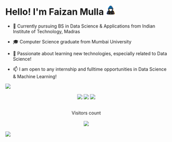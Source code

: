 <h1 >Hello! I'm Faizan Mulla <img src="https://github.com/0xAbdulKhalid/0xAbdulKhalid/raw/main/assets/mdImages/about_me.gif"width="30px"></h1> 

- 🎯 Currently pursuing BS in Data Science & Applications from Indian Institute of Technology, Madras

- :mortar_board: Computer Science graduate from Mumbai University

- :blue_book: Passionate about learning new technologies, especially related to Data Science!
  
- :mailbox: I am open to any internship and fulltime opportunities in Data Science & Machine Learning!

</div>

<img src="https://user-images.githubusercontent.com/73097560/115834477-dbab4500-a447-11eb-908a-139a6edaec5c.gif">


<p align="center">
  <img height="195" width="auto" src="https://github-readme-stats.vercel.app/api?username=faizanxmulla&theme=material-palenight&hide_border=false&include_all_commits=false&count_private=false">
  <img height="195" width="auto" src="https://github-readme-stats.vercel.app/api/top-langs/?username=faizanxmulla&theme=material-palenight&hide_border=false&include_all_commits=false&count_private=false&layout=compact">
  <img height="195" width="auto" src="https://github-readme-streak-stats.herokuapp.com/?user=faizanxmulla&theme=material-palenight&hide_border=false">

  <br>
  <br>

</p>

<p align="center"> 
  Visitors count <br><br>
  <img src="https://profile-counter.glitch.me/faizanxmulla/count.svg" />
</p>

<img src="https://user-images.githubusercontent.com/73097560/115834477-dbab4500-a447-11eb-908a-139a6edaec5c.gif">


